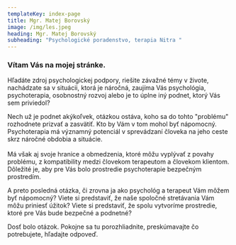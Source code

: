 ```yaml
---
templateKey: index-page
title: Mgr. Matej Borovský
image: /img/les.jpeg
heading: Mgr. Matej Borovský
subheading: "Psychologické poradenstvo, terapia Nitra "
---
```

### Vítam Vás na mojej stránke.

Hľadáte zdroj psychologickej podpory, riešite závažné témy v živote, nachádzate sa v situácii, ktorá je náročná, zaujíma Vás psychológia, psychoterapia, osobnostný rozvoj alebo je to úplne iný podnet, ktorý Vás sem priviedol? 

Nech už je podnet akýkoľvek, otázkou ostáva, koho sa do tohto "problému" rozhodnete prizvať a zasvätiť. Kto by Vám v tom mohol byť nápomocný. Psychoterapia má významný potenciál v sprevádzaní človeka na jeho ceste skrz náročné obdobia a situácie. \
\
Má však aj svoje hranice a obmedzenia, ktoré môžu vyplývať z povahy problému, z kompatibility medzi človekom terapeutom a človekom klientom. Dôležité je, aby pre Vás bolo prostredie psychoterapie bezpečným prostredím. 

A preto posledná otázka, či zrovna ja ako psychológ a terapeut Vám môžem byť nápomocný? Viete si predstaviť, že naše spoločné stretávania Vám môžu priniesť úžitok? Viete si predstaviť, že spolu vytvoríme prostredie, ktoré pre Vás bude bezpečné a podnetné? 

Dosť bolo otázok. Pokojne sa tu porozhliadnite, preskúmavajte čo potrebujete, hľadajte odpoveď.